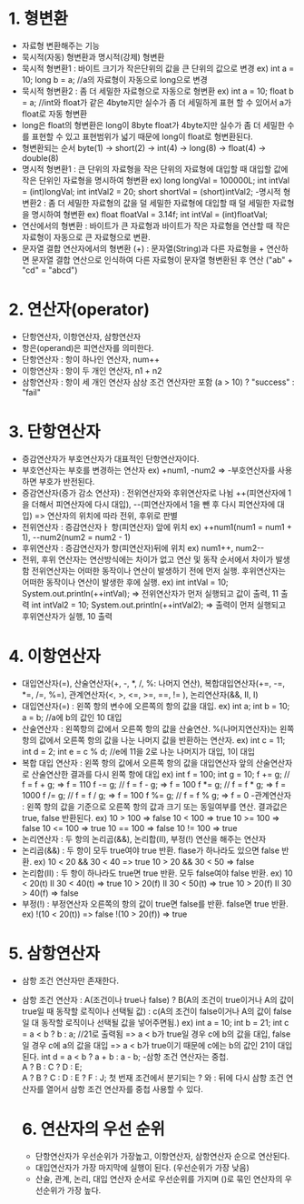 # 1. 형변환
- 자료형 변환해주는 기능
- 묵시적(자동) 형변환과 명시적(강제) 형변환
- 묵시적 형변환1 : 바이트 크기가 작은단위의 값을 큰 단위의 값으로 변경
  ex) int a = 10;
      long b = a; //a의 자료형이 자동으로 long으로 변경
- 묵시적 형변환2 : 좀 더 세밀한 자료형으로 자동으로 형변환
  ex) int a = 10;
      float b = a; //int와 float가 같은 4byte지만 실수가 좀 더 세밀하게 표현 할 수 있어서 a가 float로 자동 형변환
- long은 float의 형변환은 long이 8byte float가 4byte지만 실수가 좀 더 세밀한 수를 표현할 수 있고 표현범위가 넓기 때문에 long이 float로 형변환된다.
- 형변환되는 순서
   byte(1) -> short(2) -> int(4) -> long(8) -> float(4) -> double(8)
- 명시적 형변환1 : 큰 단위의 자료형을 작은 단위의 자료형에 대입할 때 대입할 값에 작은 단위인 자료형을 명시하여 형변환
  ex) long longVal = 100000L;
      int intVal = (int)longVal;
      int intVal2 = 20;
      short shortVal = (short)intVal2;
-명시적 형변환2 : 좀 더 세밀한 자료형의 값을 덜 세밀한 자료형에 대입할 때 덜 세밀한 자료형을 명시하여 형변환
       ex) float floatVal = 3.14f;
           int intVal = (int)floatVal;
- 연산에서의 형변환 : 바이트가 큰 자료형과 바이트가 작은 자료형을 연산할 때 작은 자료형이 자동으로 큰 자료형으로 변환.
- 문자열 결합 연산자에서의 형변환 (+) : 문자열(String)과 다른 자료형을 + 연산하면 문자열 결합 연산으로 인식하여 다른 자료형이 문자열 형변환된 후 연산 ("ab" + "cd" = "abcd")

# 2. 연산자(operator)
- 단항연산자, 이항연산자, 삼항연산자
- 항은(operand)은 피연산자를 의미한다.
- 단항연산자 : 항이 하나인 연산자, num++
- 이항연산자 : 항이 두 개인 연산자, n1 + n2
- 삼항연산자 : 항이 세 개인 연산자
              삼상 조건 연산자만 포함
              (a > 10) ? "success" : "fail"

# 3. 단항연산자
- 증감연산자가 부호연산자가 대표적인 단항연산자이다.
- 부호연산자는 부호를 변경하는 연산자
  ex) +num1, -num2 => -부호연산자를 사용하면 부호가 반전된다.
- 증감연산자(증가 감소 연산자) : 전위연산자와 후위연산자로 나뉨
  ++(피연산자에 1을 더해서 피연산자에 다시 대입), --(피연산자에서 1을 뺀 후 다시 피연산자에 대입) => 연산자의 위치에 따라 전위, 후위로 판별
- 전위연산자 : 증감연산자ㅏ 항(피연산자) 앞에 위치
  ex) ++num1(num1 = num1 + 1), --num2(num2 = num2 - 1)
- 후위연산자 : 증감연산자가 항(피연산자)뒤에 위치
  ex) num1++, num2--
- 전위, 후위 연산자는 연산방식에는 차이가 없고 연산 및 동작 순서에서 차이가 발생함
  전위연산자는 어떠한 동작이나 연산이 발생하기 전에 먼저 실행.
  후위연산자는 어떠한 동작이나 연산이 발생한 후에 실행.
  ex) int intVal = 10;
      System.out.println(++intVal); => 전위연산자가 먼저 실행되고 값이 출력, 11 출력
      int intVal2 = 10;
      System.out.println(++intVal2); => 출력이 먼저 실행되고 후위연산자가 실행, 10 출력

# 4. 이항연산자
- 대입연산자(=), 산술연산자(+, -, *, /, %: 나머지 연산), 복합대입연산자(+=, -=, *=, /=, %=), 관계연산자(<, >, <=, >=, ==, != ), 논리연산자(&&, II, I)
- 대입연산자(=) : 왼쪽 항의 변수에 오른쪽의 항의 값을 대입.
  ex) int a;
      int b = 10;
      a = b; //a에 b의 값인 10 대입
- 산술연산자 : 왼쪽항의 값에서 오른쪽 항의 값을 산술연산. %(나머지연산자)는 왼쪽 항의 값에서 오른쪽 항의 값을 나눈 나머지 값을 반환하는 연산자.
   ex) int c = 11;
       int d = 2;
       int e = c % d; //e에 11을 2로 나눈 나머지가 대입, 1이 대입
- 복합 대입 연산자 : 왼쪽 항의 값에서 오른쪽 항의 값을 대입연산자 앞의 산술연산자로 산술연산한 결과를 다시 왼쪽 항에 대입
   ex) int f = 100;
       int g = 10;
       f += g; // f = f + g; => f = 110
       f -= g; // f = f - g; => f = 100
       f *= g; // f = f * g; => f = 1000
       f /= g; // f = f / g; => f = 100
       f %= g; // f = f % g; => f = 0
-관계연산자 : 왼쪽 항의 값을 기준으로 오른쪽 항의 값과 크기 또는 동일여부를 연산. 결과값은 true, false 반환된다.
    ex) 10 > 100 => false
        10 < 100 => true
        10 >= 100 => false
        10 <= 100 => true
        10 == 100 => false
        10 != 100 => true
- 논리연산자 : 두 항의 논리곱(&&), 논리합(II), 부정(!) 연산을 해주는 연산자
- 논리곱(&&) : 두 항이 모두 true여야 true 반환. flase가 하나라도 있으면 false 반환.
   ex) 10 < 20 && 30 < 40 => true
       10 > 20 && 30 < 50 => false
- 논리합(II) : 두 항이 하나라도 true면 true 반환. 모두 false여야 false 반환.
   ex) 10 < 20(t) II 30 < 40(t) => true
       10 > 20(f) II 30 < 50(t) => true
       10 > 20(f) II 30 > 40(f) => false
- 부정(!) : 부정연산자 오른쪽의 항의 값이 true면 false를 반환. false면 true 반환.
   ex) !(10 < 20(t)) => false
       !(10 > 20(f)) => true

# 5. 삼항연산자
- 삼항 조건 연산자만 존재한다.
- 삼항 조건 연산자 : A(조건이나 true나 false) ? B(A의 조건이 true이거나 A의 값이 true일 때 동작할 로직이나 선택될 값) : c(A의 조건이 false이거나 A의 값이 false일 대 동작할 로직이나 선택될 값을 넣어주면됨.)
  ex) int a = 10;
      int b = 21;
      int c = a < b ? b : a; //21로 출력됨
      => a < b가 true일 경우 c에 b의 값을 대입, false일 경우 c에 a의 값을 대입
      => a < b가 true이기 때문에 c에는 b의 값인 21이 대입된다.
      int d = a < b ? a + b : a - b;
-삼항 조건 연산자는 중첩.    
  A ? B : C ? D : E;  
  A ? <span style="color: 'blue';">B ? C : D</span> :<span style="color: 'red';"> E ? F : J</span>;
  첫 번재 조건에서 분기되는 ? 와 : 뒤에 다시 삼항 조건 연산자를 열어서 삼항 조건 연산자를 중첩 사용할 수 있다.

  # 6. 연산자의 우선 순위
  - 단항연산자가 우선순위가 가장높고, 이항연산자, 삼항연산자 순으로 연산된다.
  - 대입연산자가 가장 마지막에 실행이 된다. (우선순위가 가장 낮음)
  - 산술, 관계, 논리, 대입 연산자 순서로 우선순위를 가지며 ()로 묶인 연산자의 우선순위가 가장 높다.